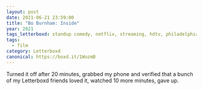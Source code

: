```yaml
---
layout: post 
date: 2021-06-21 23:59:00
title: "Bo Burnham: Inside"
year: 2021
tags_letterboxd: standup comedy, netflix, streaming, hdtv, philadelphia
tags:
  - film
category: Letterboxd
canonical: https://boxd.it/1WuzmB
---
```


Turned it off after 20 minutes, grabbed my phone and verified that a bunch of my Letterboxd friends loved it, watched 10 more minutes, gave up.